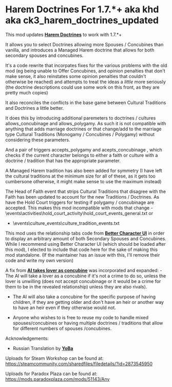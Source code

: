 # Harem Doctrines For 1.7.*+ aka khd aka ck3_harem_doctrines_updated
This mod updates <a href="https://steamcommunity.com/workshop/filedetails/?id=2221765598" target="_blank">**Harem Doctrines**</a> to work with 1.7.*+

It allows you to select Doctrines allowing more Spouses / Concubines than vanilla, and introduces a Managed Harem doctrine that allows for both secondary spouses and concubines. 

It's a code rewrite that incorpates fixes for the various problems with the old mod (eg being unable to Offer Concubines, and opinion penalties that don't make sense, it also reinstates some opinion penalties that couldn't otherwise be reached) and attempts to treat the ideas a *little* more seriously (the doctrine descriptions could use some work on this front, as they are pretty much copies)

It also reconciles the conflicts in the base game between Cultural Traditions and Doctrines a little better. 

It does this by introducing additional paremeters to doctrines / cultures allows_concubinage and allows_polygamy. As such it is not compatible with anything that adds marriage doctrines  or that change/add to the marriage type Cultural Traditions (Monogamy / Concubines / Polygamy) without considering these parameters. 

And a pair of triggers accepts_polygamy and acepts_concubinage , which checks if the current character belongs to either a faith or culture with a doctrine / tradition that has the appropriate parameter. 

A Managed Harem tradition has also been added for symmetry (I have left the cultural traditions at the minimum size for all of these, as it gets too cumbersone otherwise,  it might make sense to use the maximum instead)

The Head of Faith event that strips Cultural Traditions that disagree with the Faith has been updated to account for the new Traditions / Doctrines.   As have the Hold Court triggers for testing if polygamy / concubinage are accepted.  This makes this mod incompatible with mods that change
-\events\activities\hold_court_activity\hold_court_events_general.txt
or
- \events\culture_events\culture_tradition_events.txt

This mod uses the relationship tabs code from <a href="https://steamcommunity.com/workshop/filedetails/?id=2222540784" target="_blank">**Better Character UI**</a> in order to display an arbitrary amount of both Secondary Spouses and Concubines. While I recommend using Better Character UI (which should be loaded after this mod), I elected to include that code here for the sake of making this mod standalone. (If the maintainer has an issue with this, I'll remove their code and write my own version)

A fix from <a href="https://steamcommunity.com/sharedfiles/filedetails/?id=2345748273" target="_blank">**AI takes lover as concubine**</a> was incorporated and expanded: 
-The AI will take a lover as a concubine if it's not a crime to do so, unless the lover is unwilling (does not accept concubinage or it would be a crime  for them to be in the revealed relationship) unless they are also rivals).  
- The AI will also take a concubine for the specific purpose of having children, if they are getting older and don't have an heir or  another way to have an heir even if they otherwise would not. 

- Anyone who wishes to is free to reuse my code to handle mixed spouses/concubines or having multiple doctrines / traditions that allow for different numbers of spouses /concubines.

Acknowledgements: 
- Russian Translation by <a href="https://steamcommunity.com/id/yola_jess">**YoBa**</a>


Uploads for Steam Workshop can be found at:
https://steamcommunity.com/sharedfiles/filedetails/?id=2873545950

Uploads for Paradox Plaza can be found at:
https://mods.paradoxplaza.com/mods/51143/Any
